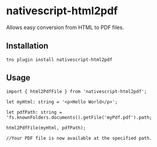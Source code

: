 # nativescript-html2pdf
Allows easy conversion from HTML to PDF files.

## Installation
```
tns plugin install nativescript-html2pdf
```

## Usage

```
import { html2PdfFile } from 'nativescript-html2pdf';

let myHtml: string = '<p>Hello World</p>';

let pdfPath: string = 'fs.knownFolders.documents().getFile('myPdf.pdf').path;

html2PdfFile(myHtml, pdfPath);

//Your PDF file is now available at the specified path.
```
